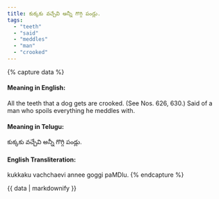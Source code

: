 ```yaml
---
title: కుక్కకు వచ్చేవి అన్నీ గొగ్గి పండ్లు.
tags:
  - "teeth"
  - "said"
  - "meddles"
  - "man"
  - "crooked"
---
```


{% capture data %}
#### Meaning in English:
All the teeth that a dog gets are crooked.
(See Nos. 626, 630.)
Said of a man who spoils everything he meddles with.

#### Meaning in Telugu:
కుక్కకు వచ్చేవి అన్నీ గొగ్గి పండ్లు.

#### English Transliteration:
kukkaku vachchaevi annee goggi paMDlu.
{% endcapture %}

{{ data | markdownify }}


